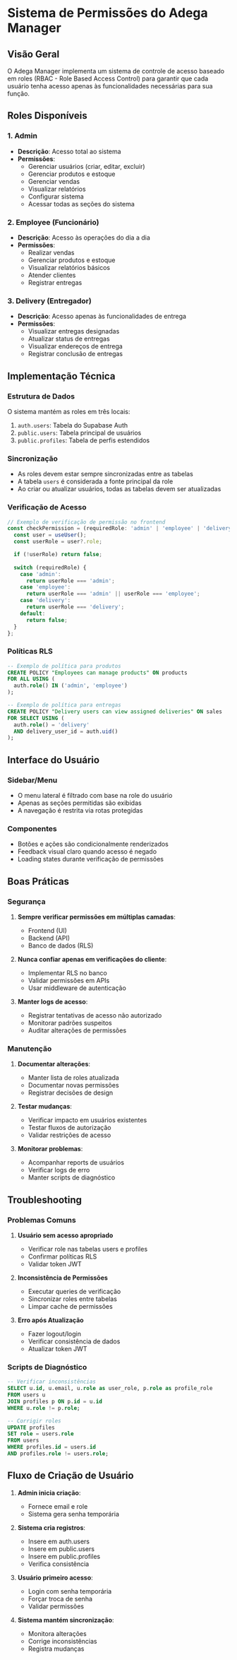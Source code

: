 # Sistema de Permissões do Adega Manager

## Visão Geral

O Adega Manager implementa um sistema de controle de acesso baseado em roles (RBAC - Role Based Access Control) para garantir que cada usuário tenha acesso apenas às funcionalidades necessárias para sua função.

## Roles Disponíveis

### 1. Admin
- **Descrição**: Acesso total ao sistema
- **Permissões**:
  - Gerenciar usuários (criar, editar, excluir)
  - Gerenciar produtos e estoque
  - Gerenciar vendas
  - Visualizar relatórios
  - Configurar sistema
  - Acessar todas as seções do sistema

### 2. Employee (Funcionário)
- **Descrição**: Acesso às operações do dia a dia
- **Permissões**:
  - Realizar vendas
  - Gerenciar produtos e estoque
  - Visualizar relatórios básicos
  - Atender clientes
  - Registrar entregas

### 3. Delivery (Entregador)
- **Descrição**: Acesso apenas às funcionalidades de entrega
- **Permissões**:
  - Visualizar entregas designadas
  - Atualizar status de entregas
  - Visualizar endereços de entrega
  - Registrar conclusão de entregas

## Implementação Técnica

### Estrutura de Dados
O sistema mantém as roles em três locais:
1. `auth.users`: Tabela do Supabase Auth
2. `public.users`: Tabela principal de usuários
3. `public.profiles`: Tabela de perfis estendidos

### Sincronização
- As roles devem estar sempre sincronizadas entre as tabelas
- A tabela `users` é considerada a fonte principal da role
- Ao criar ou atualizar usuários, todas as tabelas devem ser atualizadas

### Verificação de Acesso
```typescript
// Exemplo de verificação de permissão no frontend
const checkPermission = (requiredRole: 'admin' | 'employee' | 'delivery') => {
  const user = useUser();
  const userRole = user?.role;

  if (!userRole) return false;
  
  switch (requiredRole) {
    case 'admin':
      return userRole === 'admin';
    case 'employee':
      return userRole === 'admin' || userRole === 'employee';
    case 'delivery':
      return userRole === 'delivery';
    default:
      return false;
  }
};
```

### Políticas RLS
```sql
-- Exemplo de política para produtos
CREATE POLICY "Employees can manage products" ON products
FOR ALL USING (
  auth.role() IN ('admin', 'employee')
);

-- Exemplo de política para entregas
CREATE POLICY "Delivery users can view assigned deliveries" ON sales
FOR SELECT USING (
  auth.role() = 'delivery' 
  AND delivery_user_id = auth.uid()
);
```

## Interface do Usuário

### Sidebar/Menu
- O menu lateral é filtrado com base na role do usuário
- Apenas as seções permitidas são exibidas
- A navegação é restrita via rotas protegidas

### Componentes
- Botões e ações são condicionalmente renderizados
- Feedback visual claro quando acesso é negado
- Loading states durante verificação de permissões

## Boas Práticas

### Segurança
1. **Sempre verificar permissões em múltiplas camadas**:
   - Frontend (UI)
   - Backend (API)
   - Banco de dados (RLS)

2. **Nunca confiar apenas em verificações do cliente**:
   - Implementar RLS no banco
   - Validar permissões em APIs
   - Usar middleware de autenticação

3. **Manter logs de acesso**:
   - Registrar tentativas de acesso não autorizado
   - Monitorar padrões suspeitos
   - Auditar alterações de permissões

### Manutenção
1. **Documentar alterações**:
   - Manter lista de roles atualizada
   - Documentar novas permissões
   - Registrar decisões de design

2. **Testar mudanças**:
   - Verificar impacto em usuários existentes
   - Testar fluxos de autorização
   - Validar restrições de acesso

3. **Monitorar problemas**:
   - Acompanhar reports de usuários
   - Verificar logs de erro
   - Manter scripts de diagnóstico

## Troubleshooting

### Problemas Comuns

1. **Usuário sem acesso apropriado**
   - Verificar role nas tabelas users e profiles
   - Confirmar políticas RLS
   - Validar token JWT

2. **Inconsistência de Permissões**
   - Executar queries de verificação
   - Sincronizar roles entre tabelas
   - Limpar cache de permissões

3. **Erro após Atualização**
   - Fazer logout/login
   - Verificar consistência de dados
   - Atualizar token JWT

### Scripts de Diagnóstico
```sql
-- Verificar inconsistências
SELECT u.id, u.email, u.role as user_role, p.role as profile_role
FROM users u
JOIN profiles p ON p.id = u.id
WHERE u.role != p.role;

-- Corrigir roles
UPDATE profiles
SET role = users.role
FROM users
WHERE profiles.id = users.id
AND profiles.role != users.role;
```

## Fluxo de Criação de Usuário

1. **Admin inicia criação**:
   - Fornece email e role
   - Sistema gera senha temporária

2. **Sistema cria registros**:
   - Insere em auth.users
   - Insere em public.users
   - Insere em public.profiles
   - Verifica consistência

3. **Usuário primeiro acesso**:
   - Login com senha temporária
   - Forçar troca de senha
   - Validar permissões

4. **Sistema mantém sincronização**:
   - Monitora alterações
   - Corrige inconsistências
   - Registra mudanças
``` 